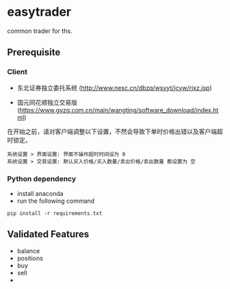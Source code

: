 # easytrader



common trader for ths.



## Prerequisite
### Client
* 东北证券独立委托系统 (http://www.nesc.cn/dbzq/wsyyt/jcyw/rjxz.jsp)

* 国元同花顺独立交易版 (https://www.gyzq.com.cn/main/wangting/software_download/index.html)

在开始之前，请对客户端调整以下设置，不然会导致下单时价格出错以及客户端超时锁定。

    系统设置 > 界面设置: 界面不操作超时时间设为 0
    系统设置 > 交易设置: 默认买入价格/买入数量/卖出价格/卖出数量 都设置为 空

### Python dependency

* install anaconda 
* run the following command
```shell
pip install -r requirements.txt
```

## Validated Features
* balance
* positions
* buy
* sell
*